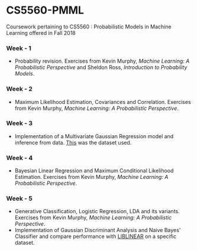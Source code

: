 # CS5560-PMML
Coursework pertaining to CS5560 : Probabilistic Models in Machine Learning offered in Fall 2018

### Week - 1
+ Probability revision. Exercises from Kevin Murphy, _Machine Learning: A Probabilistic Perspective_ and Sheldon Ross, _Introduction to Probability Models_.

### Week - 2
+ Maximum Likelihood Estimation, Covariances and Correlation. Exercises from Kevin Murphy, _Machine Learning: A Probabilistic Perspective_.

### Week - 3
+ Implementation of a Multivariate Gaussian Regression model and inference from data. [This](http://archive.ics.uci.edu/ml/datasets/SGEMM+GPU+kernel+performance) was the dataset used.

### Week - 4
+ Bayesian Linear Regression and Maximum Conditional Likelihood Estimation. Exercises from Kevin Murphy, _Machine Learning: A Probabilistic Perspective_.

### Week - 5
+ Generative Classification, Logistic Regression, LDA and its variants. Exercises from Kevin Murphy, _Machine Learning: A Probabilistic Perspective_.
+ Implementation of Gaussian Discriminant Analysis and Naive Bayes' Classifier and compare performance with [LIBLINEAR](https://github.com/cjlin1/liblinear) on a specific dataset.
